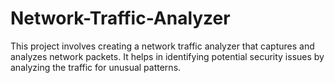 # Network-Traffic-Analyzer
This project involves creating a network traffic analyzer that captures and analyzes network packets. It helps in identifying potential security issues by analyzing the traffic for unusual patterns.
